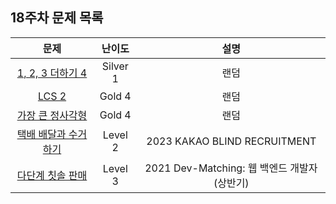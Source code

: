 ## 18주차 문제 목록

|                                           문제                                           |  난이도  |                    설명                     |
| :--------------------------------------------------------------------------------------: | :------: | :-----------------------------------------: |
|                [1, 2, 3 더하기 4](https://www.acmicpc.net/problem/15989)                 | Silver 1 |                    랜덤                     |
|                      [LCS 2](https://www.acmicpc.net/problem/9252)                       |  Gold 4  |                    랜덤                     |
|                 [가장 큰 정사각형](https://www.acmicpc.net/problem/1915)                 |  Gold 4  |                    랜덤                     |
| [택배 배달과 수거하기](https://school.programmers.co.kr/learn/courses/30/lessons/150369) | Level 2  |        2023 KAKAO BLIND RECRUITMENT         |
|   [다단계 칫솔 판매](https://school.programmers.co.kr/learn/courses/30/lessons/77486)    | Level 3  | 2021 Dev-Matching: 웹 백엔드 개발자(상반기) |
